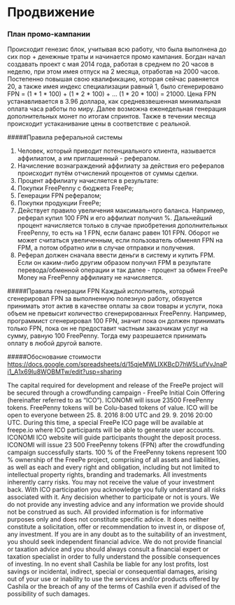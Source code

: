 # Продвижение


### План промо-кампании

Происходит генезис блок, учитывая всю работу, что была выполнена до сих пор + денежные траты и начинается промо кампания. Богдан начал создавать проект с мая 2014 года, работая в среднем по 20 часов в неделю, при этом имея отпуск на 2 месяца, отработав на 2000 часов. Постепенно повышая свою квалификацию, которая сейчас равняется 20, а также имея индекс специализации равный 1, было сгенерировано FPN = (1 * 1 * 100) + (1 * 2 * 100) + … (1 * 20 * 100) = 21000. Цена FPN устанавливается в 3.96 доллара, как средневзвешенная минимальная оплата часа работы по миру. Далее возможна еженедельная генерация дополнительных монет по итогам спринтов. Также в течении месяца происходит устаканивание цены в соответствие с реальной.

#####Правила реферальной системы
1. Человек, который приводит потенциального клиента, называется аффилиатом, а им приглашенный - рефералом.
2. Начисление вознаграждений аффилиату за действия его рефералов происходит путём отчислений процентов от суммы сделки.
3. Процент аффилиату начисляется в результате:
  1. Покупки FreePenny с бюджета FreePe;
  2. Генерации FPN рефералом;
  3. Покупки продукции FreePe;
4. Действует правило увеличения максимального баланса. Например, реферал купил 100 FPN и его аффилиат получил %. Дальнейший процент начисляется только в случае приобретения дополнительных FreePenny, то есть на 1 FPN, если баланс равен 101 FPN. Оборот не может считаться увеличенным, если пользователь обменял FPN на FPM, а потом обратно или в случае отправки и получения.  
5. Реферал должен сначала ввести деньги в систему и купить FPM. Если он каким-либо другим образом получил FPM в результате перевода/обменной операции и так далее - процент за обмен FreePe Money на FreePenny аффилиату не начисляется.

#####Правила генерации FPN
Каждый исполнитель, который сгенерировал FPN за выполненную полезную работу, обязуется принимать этот актив в качестве оплаты за свои товары и услуги, пока объем не превысит количество сгенерированных FreePenny. Например, программист сгенерировал 100 FPN, значит пока он должен принимать только FPN, пока он не предоставит частным заказчикам услуг на сумму, равную 100 FreePenny. Тогда ему разрешается принимать оплату в любой другой валюте.

#####Обоснование стоимости
https://docs.google.com/spreadsheets/d/15qjeMWLIXKBcD7hW5LufVvJnaPi1_A1x69Iu8WOBMTw/edit?usp=sharing




The capital required for development and release of the FreePe project will be secured through a crowdfunding campaign - FreePe Initial Coin Offering (hereinafter referred to as “ICO”). ICONOMI will issue 23500 FreePenny tokens. FreePenny tokens will be Colu-based tokens of value.
ICO will be open to everyone between 25. 8. 2016 8:00 UTC and 29. 9. 2016 20:00 UTC. During this time, a special FreePe ICO page will be available at freepe.io where ICO participants will be able to generate user accounts. ICONOMI ICO website will guide participants thought the deposit process.
ICONOMI will issue 23 500 FreePenny tokens (FPN) after the crowdfunding campaign successfully starts. 100 % of the FreePenny tokens represent 100 % ownership of the FreePe project, comprising of all assets and liabilities, as well as each and every right and obligation, including but not limited to intellectual property rights, branding and trademarks.
All investments inherently carry risks. You may not receive the value of your investment back. With ICO participation you acknowledge you fully understand all risks associated with it. Any decision whether to participate or not is yours. We do not provide any investing advice and any information we provide should not be construed as such. All provided information is for informative purposes only and does not constitute specific advice. It does neither constitute a solicitation, offer or recommendation to invest in, or dispose of, any investment. If you are in any doubt as to the suitability of an investment, you should seek independent financial advice. We do not provide financial or taxation advice and you should always consult a financial expert or taxation specialist in order to fully understand the possible consequences of investing.
In no event shall Cashila be liable for any lost profits, lost savings or incidental, indirect, special or consequential damages, arising out of your use or inability to use the services and/or products offered by Cashila or the breach of any of the terms of Cashila even if advised of the possibility of such damages.
